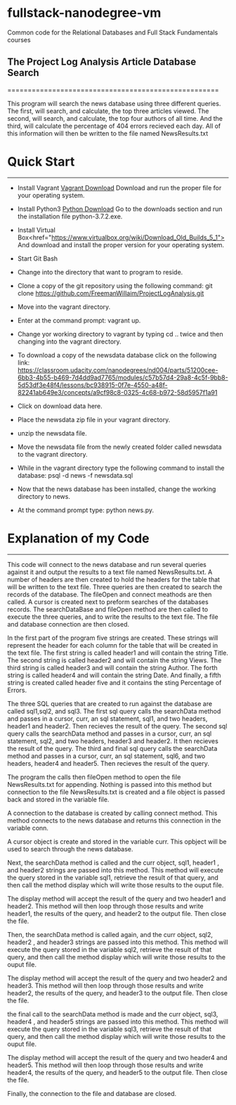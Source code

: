 fullstack-nanodegree-vm
=============

Common code for the Relational Databases and Full Stack Fundamentals courses

## The Project Log Analysis Article Database Search
====================================================

This program will search the news database using three different queries.
The first, will search, and calculate, the top three articles viewed.  The second,
will search, and calculate, the top four authors of all time. And the third, will 
calculate the percentage of 404 errors recieved each day.  All of this information 
will then be written to the  file named NewsResults.txt

# Quick Start
--------------

* Install Vagrant <a href="https://www.vagrantup.com/">Vagrant Download</a>
  Download and run the proper file for your operating system.

* Install Python3 <a href="https://www.python.org/">Python Download</a>
  Go to the downloads section and run the installation file python-3.7.2.exe.

* Install Virtual Box<href="https://www.virtualbox.org/wiki/Download_Old_Builds_5_1"></a>
  And download and install the proper version for your operating system.
  
* Start Git Bash

* Change into the directory that want to program to reside.
  
* Clone a copy of the git repository using the following command: git clone https://github.com/FreemanWillaim/ProjectLogAnalysis.git

* Move into the vagrant directory.

* Enter at the command prompt: vagrant up.

* Change yor working directory to vagrant by typing cd .. twice and then changing into the vagrant directory.

* To download a copy of the newsdata database click on the following link:
  https://classroom.udacity.com/nanodegrees/nd004/parts/51200cee-6bb3-4b55-b469-7d4dd9ad7765/modules/c57b57d4-29a8-4c5f-9bb8-5d53df3e48f4/lessons/bc938915-0f7e-4550-a48f-82241ab649e3/concepts/a9cf98c8-0325-4c68-b972-58d5957f1a91

* Click on download data here.

* Place the newsdata zip file in your vagrant directory.

* unzip the newsdata file.

* Move the newsdata file from the newly created folder called newsdata to the vagrant directory.

* While in the vagrant directory type the following command to install the database:  psql -d news -f newsdata.sql

* Now that the news database has been installed, change the working directory to news.

* At the command prompt type: python news.py.


# Explanation of my Code
------------------------

This code will connect to the news database and run several queries against it and output the results to a text file 
named NewsResults.txt. A number of headers are then created to hold the headers for the table that will be written to 
the text file. Three queries are then created to search the records of the database.  The fileOpen and connect meathods 
are then called.  A cursor is created next to preform searches of the databases records.  The searchDataBase and fileOpen 
method are then called to execute the three queries, and to write the results to the text file.  The file and database 
connection are then closed.

In the first part of the program five strings are created.  These strings will represent the header for each column for the 
table that will be created in the text file.  The first string is called header1 and will contain the string Title. 
The second string is called header2 and will contain the string Views. The third string is called header3 and will contain the string Author.
The forth string is called header4 and will contain the string Date. And finally, a fifth string is created called header five
and it contains the sting Percentage of Errors.

The three SQL queries that are created to run against the database are called sql1,sql2, and sql3.  The first sql query 
calls the searchData method and passes in a cursor, curr, an sql statement, sql1, and two headers, header1 and header2. Then
recieves the result of the query.  The second sql query calls the searchData method and passes in a cursor, curr, an sql
statement,  sql2, and two headers, header3 and header2. It then recieves the result of the query.  The third and final sql query
calls the searchData method and passes in a cursor, curr, an sql statement,  sql6, and two headers, header4 and header5. Then
recieves the result of the query.

The program the calls then fileOpen method to open the file NewsResults.txt for appending. Nothing is passed into this method but
connection to the file NewsResults.txt is created and a file object is passed back and stored in the variable file.

A connection to the database is created by calling connect method. This method connects to the news database and returns this
connection in the variable conn. 

A cursor object is create and stored in the variable curr.  This opbject will be used to search through the news database.

Next, the searchData method is called and the curr object, sql1, header1 , and header2 strings are passed into this method.
This method will execute the query stored in the variable sql1, retrieve the result of that query, and then call the method
display which will write those results to the ouput file.

The display method will accept the result of the query and two header1 and header2. This method will then loop through those results 
and write header1, the results of the query, and header2 to the output file. Then close the file.

Then, the searchData method is called again, and the curr object, sql2, header2 , and header3 strings are passed into this method.
This method will execute the query stored in the variable sql2, retrieve the result of that query, and then call the method
display which will write those results to the ouput file.

The display method will accept the result of the query and two header2 and header3. This method will then loop through those results 
and write header2, the results of the query, and header3 to the output file. Then close the file.

the final call to the searchData method is made and the curr object, sql3, header4 , and header5 strings are passed into this method.
This method will execute the query stored in the variable sql3, retrieve the result of that query, and then call the method
display which will write those results to the ouput file.

The display method will accept the result of the query and two header4 and header5. This method will then loop through those results 
and write header4, the results of the query, and header5 to the output file. Then close the file.
   
Finally, the connection to the file and database are closed.